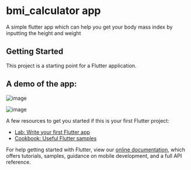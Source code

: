 # bmi_calculator app

A simple flutter app which can help you get your body mass index by inputting the height and weight

## Getting Started

This project is a starting point for a Flutter application.

## A demo of the app:

![image](https://user-images.githubusercontent.com/69049502/135078367-c306a8f3-a65f-4296-b915-332605b617c8.png)


![image](https://user-images.githubusercontent.com/69049502/135078405-8dd582f5-038f-4d88-ad2a-cfe042f8ceca.png)



A few resources to get you started if this is your first Flutter project:

- [Lab: Write your first Flutter app](https://flutter.dev/docs/get-started/codelab)
- [Cookbook: Useful Flutter samples](https://flutter.dev/docs/cookbook)

For help getting started with Flutter, view our
[online documentation](https://flutter.dev/docs), which offers tutorials,
samples, guidance on mobile development, and a full API reference.
